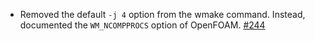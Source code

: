 - Removed the default `-j 4` option from the wmake command. Instead, documented the `WM_NCOMPPROCS` option of OpenFOAM. [#244](https://github.com/precice/openfoam-adapter/pull/244)
